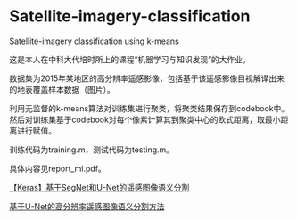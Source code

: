 # Satellite-imagery-classification
Satellite-imagery classification using k-means


这是本人在中科大代培时所上的课程“机器学习与知识发现”的大作业。

数据集为2015年某地区的高分辨率遥感影像，包括基于该遥感影像目视解译出来的地表覆盖样本数据（图片）。

利用无监督的k-means算法对训练集进行聚类，将聚类结果保存到codebook中。然后对训练集基于codebook对每个像素计算其到聚类中心的欧式距离，取最小距离进行赋值。

训练代码为training.m，测试代码为testing.m。

具体内容见report_ml.pdf。


[【Keras】基于SegNet和U-Net的遥感图像语义分割](https://www.cnblogs.com/skyfsm/p/8330882.html)

[基于U-Net的高分辨率遥感图像语义分割方法](http://cea.ceaj.org/CN/abstract/abstract37642.shtml)
